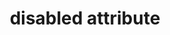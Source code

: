 ---
{
  "title": "disabled attribute",
  "description": "The HTML `disabled` attribute lets authors disable form controls. Note, adding the disabled attribute to form controls will generally cause them to not be focusable.",
  "category": "html",
  "keywords": [
    "disabled attribute"
  ],
  "last_test_date": "2018-11-08",
  "test_results_url": "https://a11ysupport.io/tech/html/disabled_attribute",
  "stats": {
    "jaws": {
      "ie": {
        "11-11.134": "a"
      },
      "firefox": {
        "63-73": "a"
      },
      "chrome": {
        "77-80": "a"
      }
    },
    "narrator": {
      "edge": {
        "44-44.17763": "a"
      }
    },
    "nvda": {
      "firefox": {
        "63.0.1-73": "y"
      },
      "chrome": {
        "77-80": "a"
      }
    },
    "orca": {
      "firefox": {
        "69-73": "a"
      }
    },
    "vo_ios": {
      "ios_saf": {
        "12.1-13.3.1": "a"
      }
    },
    "vo_macos": {
      "safari": {
        "12.0.1-13.0.5": "a"
      }
    },
    "talkback": {
      "and_chr": {
        "78-80": "a"
      }
    },
    "dragon_win": {
      "chrome": {
        "75": "a"
      }
    },
    "va_and": {
      "and_chr": {
        "77": "a"
      }
    },
    "vc_ios": {
      "ios_saf": {
        "13.0": "a"
      }
    },
    "vc_macos": {
      "safari": {
        "13.0.2": "a"
      }
    },
    "wsr": {
      "edge": {
        "44": "a"
      },
      "chrome": {
        "77": "a"
      }
    }
  },
  "links": {
    "WHATWG HTML spec for the disabled attribute": "https://html.spec.whatwg.org/multipage/form-control-infrastructure.html#enabling-and-disabling-form-controls:-the-disabled-attribute",
    "WHATWG HTML spec for how the disabled attribute affects focus": "https://html.spec.whatwg.org/#focusable-area",
    "HTML AAM for the disabled attribute": "https://w3c.github.io/html-aam/#att-disabled"
  }
}
---
